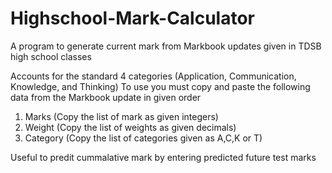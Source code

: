 # Highschool-Mark-Calculator
A program to generate current mark from Markbook updates given in TDSB high school classes

Accounts for the standard 4 categories (Application, Communication, Knowledge, and Thinking)
To use you must copy and paste the following data from the Markbook update in given order
  1. Marks (Copy the list of mark as given integers)
  2. Weight (Copy the list of weights as given decimals)
  3. Category (Copy the list of categories given as A,C,K or T)

Useful to predit cummalative mark by entering predicted future test marks

